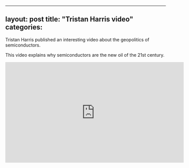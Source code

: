 
---
layout: post
title: "Tristan Harris video"
categories: 
---
Tristan Harris published an interesting video about the geopolitics of semiconductors. 

This video explains why semiconductors are the new oil of the 21st century.

<iframe width="560" height="315" src="https://www.youtube.com/embed/k_zz3239DA0?si=1OFGPqQx4ciL5stM" title="YouTube video player" frameborder="0" allow="accelerometer; autoplay; clipboard-write; encrypted-media; gyroscope; picture-in-picture; web-share" allowfullscreen></iframe>